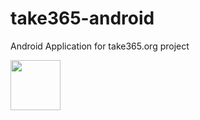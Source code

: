 # take365-android

Android Application for take365.org project

<a href="https://play.google.com/store/apps/details?id=org.take365.take365">
<img class="centered" src="https://play.google.com/intl/en_us/badges/images/generic/en_badge_web_generic.png" alt="" data-hires-status="pending" height="80" widt="270">
</a>
